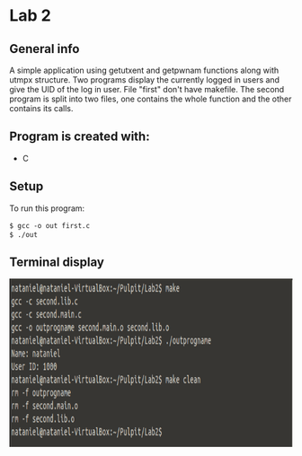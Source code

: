 # Lab 2

## General info
A simple application using getutxent and getpwnam functions along with utmpx structure.
Two programs display the currently logged in users and give the UID of the log in user. 
File "first" don't have makefile.
The second program is split into two files, one contains the whole function and the other contains its calls.

## Program is created with:
* C

## Setup
To run this program:

```
$ gcc -o out first.c
$ ./out
```

## Terminal display
<img src ="Terminal.PNG" widith="400" height="300">
